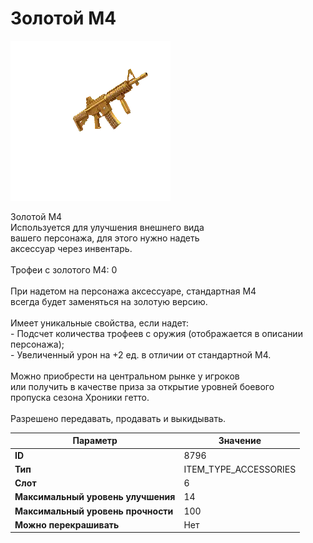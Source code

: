 # Золотой M4

![Item Image](../img/8796.webp?raw=true)

Золотой M4<br>Используется для улучшения внешнего вида<br>вашего персонажа, для этого нужно надеть<br>аксессуар через инвентарь.<br><br>Трофеи с золотого М4: 0<br><br>При надетом на персонажа аксессуаре, стандартная М4<br>всегда будет заменяться на золотую версию.<br><br>Имеет уникальные свойства, если надет:<br> - Подсчет количества трофеев с оружия (отображается в описании персонажа);<br> - Увеличенный урон на +2 ед. в отличии от стандартной М4.<br><br>Можно приобрести на центральном рынке у игроков<br>или получить в качестве приза за открытие уровней боевого<br>пропуска сезона Хроники гетто.<br><br>Разрешено передавать, продавать и выкидывать.


| Параметр | Значение |
|----------|----------|
| **ID** | 8796 |
| **Тип** | ITEM_TYPE_ACCESSORIES |
| **Слот** | 6 |
| **Максимальный уровень улучшения** | 14 |
| **Максимальный уровень прочности** | 100 |
| **Можно перекрашивать** | Нет |

